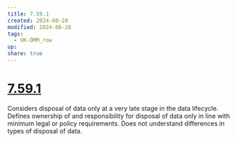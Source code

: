```yaml
---
title: 7.59.1
created: 2024-08-28
modified: 2024-08-28
tags:
  - UK-DMM_row
up: 
share: true
---
```

# [7.59.1](7.59.1.md)

Considers disposal of data only at a very late stage in the data lifecycle. Defines ownership of and responsibility for disposal of data only in line with minimum legal or policy requirements. Does not understand differences in types of disposal of data.
